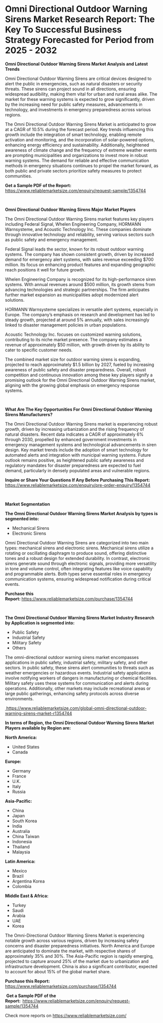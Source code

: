 <p><h1>Omni Directional Outdoor Warning Sirens Market Research Report: The Key To Successful Business Strategy Forecasted for Period from 2025 - 2032</h1></p><p><strong>Omni Directional Outdoor Warning Sirens Market Analysis and Latest Trends</strong></p>
<p><p>Omni Directional Outdoor Warning Sirens are critical devices designed to alert the public in emergencies, such as natural disasters or security threats. These sirens can project sound in all directions, ensuring widespread audibility, making them vital for urban and rural areas alike. The market for these warning systems is expected to grow significantly, driven by the increasing need for public safety measures, advancements in technology, and investments in emergency preparedness across various regions.</p><p>The Omni Directional Outdoor Warning Sirens Market is anticipated to grow at a CAGR of 10.5% during the forecast period. Key trends influencing this growth include the integration of smart technology, enabling remote activation and monitoring, and the incorporation of solar-powered options, enhancing energy efficiency and sustainability. Additionally, heightened awareness of climate change and the frequency of extreme weather events are prompting municipalities and organizations to invest more in robust warning systems. The demand for reliable and effective communication methods in emergency situations continues to propel the market forward, as both public and private sectors prioritize safety measures to protect communities.</p></p>
<p><strong>Get a Sample PDF of the Report:&nbsp;</strong> <a href="https://www.reliablemarketsize.com/enquiry/request-sample/1354744?utm_campaign=2479&utm_medium=2&utm_source=Github&utm_content=ia&utm_term=28022025&utm_id=omni-directional-outdoor-warning-sirens">https://www.reliablemarketsize.com/enquiry/request-sample/1354744</a></p>
<p>&nbsp;</p>
<p><strong>Omni Directional Outdoor Warning Sirens Major Market Players</strong></p>
<p><p>The Omni Directional Outdoor Warning Sirens market features key players including Federal Signal, Whelen Engineering Company, HORMANN Warnsysteme, and Acoustic Technology Inc. These companies dominate through innovative technology and reliability, serving various sectors such as public safety and emergency management.</p><p>Federal Signal leads the sector, known for its robust outdoor warning systems. The company has shown consistent growth, driven by increased demand for emergency alert systems, with sales revenue exceeding $700 million. Its focus on enhancing product features and expanding geographic reach positions it well for future growth.</p><p>Whelen Engineering Company is recognized for its high-performance siren systems. With annual revenues around $500 million, its growth stems from advancing technologies and strategic partnerships. The firm anticipates further market expansion as municipalities adopt modernized alert solutions.</p><p>HORMANN Warnsysteme specializes in versatile alert systems, especially in Europe. The company’s emphasis on research and development has led to steady growth, projected at around 5% annually, with sales increasingly linked to disaster management policies in urban populations.</p><p>Acoustic Technology Inc. focuses on customized warning solutions, contributing to its niche market presence. The company estimates a revenue of approximately $50 million, with growth driven by its ability to cater to specific customer needs.</p><p>The combined market size for outdoor warning sirens is expanding, projected to reach approximately $1.5 billion by 2027, fueled by increasing awareness of public safety and disaster preparedness. Overall, robust competition and continuous innovation among these key players signify a promising outlook for the Omni Directional Outdoor Warning Sirens market, aligning with the growing global emphasis on emergency response systems.</p></p>
<p>&nbsp;</p>
<p><strong>What Are The Key Opportunities For Omni Directional Outdoor Warning Sirens Manufacturers?</strong></p>
<p><p>The Omni Directional Outdoor Warning Sirens market is experiencing robust growth, driven by increasing urbanization and the rising frequency of natural disasters. Recent data indicates a CAGR of approximately 6% through 2030, propelled by enhanced government investments in emergency management systems and technological advancements in siren design. Key market trends include the adoption of smart technology for automated alerts and integration with municipal warning systems. Future outlook remains positive, as heightened public safety awareness and regulatory mandates for disaster preparedness are expected to fuel demand, particularly in densely populated areas and vulnerable regions.</p></p>
<p><strong>Inquire or Share Your Questions If Any Before Purchasing This Report:</strong> <a href="https://www.reliablemarketsize.com/enquiry/pre-order-enquiry/1354744?utm_campaign=2479&utm_medium=2&utm_source=Github&utm_content=ia&utm_term=28022025&utm_id=omni-directional-outdoor-warning-sirens">https://www.reliablemarketsize.com/enquiry/pre-order-enquiry/1354744</a></p>
<p>&nbsp;</p>
<p><strong>Market Segmentation</strong></p>
<p><strong>The Omni Directional Outdoor Warning Sirens Market Analysis by types is segmented into:</strong></p>
<p><ul><li>Mechanical Sirens</li><li>Electronic Sirens</li></ul></p>
<p><p>Omni Directional Outdoor Warning Sirens are categorized into two main types: mechanical sirens and electronic sirens. Mechanical sirens utilize a rotating or oscillating diaphragm to produce sound, offering distinctive tones and a robust design for extended durability. In contrast, electronic sirens generate sound through electronic signals, providing more versatility in tone and volume control, often integrating features like voice capability and programmable alerts. Both types serve essential roles in emergency communication systems, ensuring widespread notification during critical events.</p></p>
<p><strong>Purchase this Report:&nbsp;</strong><a href="https://www.reliablemarketsize.com/purchase/1354744?utm_campaign=2479&utm_medium=2&utm_source=Github&utm_content=ia&utm_term=28022025&utm_id=omni-directional-outdoor-warning-sirens">https://www.reliablemarketsize.com/purchase/1354744</a></p>
<p>&nbsp;</p>
<p><strong>The Omni Directional Outdoor Warning Sirens Market Industry Research by Application is segmented into:</strong></p>
<p><ul><li>Public Safety</li><li>Industrial Safety</li><li>Military Safety</li><li>Others</li></ul></p>
<p><p>The omni-directional outdoor warning sirens market encompasses applications in public safety, industrial safety, military safety, and other sectors. In public safety, these sirens alert communities to threats such as weather emergencies or hazardous events. Industrial safety applications involve notifying workers of dangers in manufacturing or chemical facilities. Military safety uses these systems for communication and alerts during operations. Additionally, other markets may include recreational areas or large public gatherings, enhancing safety protocols across diverse environments.</p></p>
<p><a href="https://www.reliablemarketsize.com/global-omni-directional-outdoor-warning-sirens-market-r1354744?utm_campaign=2479&utm_medium=2&utm_source=Github&utm_content=ia&utm_term=28022025&utm_id=omni-directional-outdoor-warning-sirens">&nbsp;https://www.reliablemarketsize.com/global-omni-directional-outdoor-warning-sirens-market-r1354744</a></p>
<p><strong>In terms of Region, the Omni Directional Outdoor Warning Sirens Market Players available by Region are:</strong></p>
<p>
    <p> <strong> North America: </strong>
        <ul>
            <li>United States</li>
            <li>Canada</li>
        </ul>
        </p> 
    <p> <strong> Europe: </strong>
        <ul>
            <li>Germany</li>
            <li>France</li>
            <li>U.K.</li>
            <li>Italy</li>
            <li>Russia</li>
        </ul>
        </p> 
    <p> <strong> Asia-Pacific: </strong>
        <ul>
            <li>China</li>
            <li>Japan</li>
            <li>South Korea</li>
            <li>India</li>
            <li>Australia</li>
            <li>China Taiwan</li>
            <li>Indonesia</li>
            <li>Thailand</li>
            <li>Malaysia</li>
        </ul>
        </p> 
    <p> <strong> Latin America: </strong>
        <ul>
            <li>Mexico</li>
            <li>Brazil</li>
            <li>Argentina Korea</li>
            <li>Colombia</li>
        </ul>
        </p> 
    <p> <strong> Middle East & Africa: </strong>
        <ul>
            <li>Turkey</li>
            <li>Saudi</li>
            <li>Arabia</li>
            <li>UAE</li>
            <li>Korea</li>
        </ul>
    </p>
    </p>
<p><p>The Omni-Directional Outdoor Warning Sirens Market is experiencing notable growth across various regions, driven by increasing safety concerns and disaster preparedness initiatives. North America and Europe are anticipated to dominate the market, with respective shares of approximately 35% and 30%. The Asia-Pacific region is rapidly emerging, projected to capture around 25% of the market due to urbanization and infrastructure development. China is also a significant contributor, expected to account for about 15% of the global market share.</p></p>
<p><strong>Purchase this Report: </strong><a href="https://www.reliablemarketsize.com/purchase/1354744?utm_campaign=2479&utm_medium=2&utm_source=Github&utm_content=ia&utm_term=28022025&utm_id=omni-directional-outdoor-warning-sirens">https://www.reliablemarketsize.com/purchase/1354744</a></p>
<p>&nbsp;<strong>Get a Sample PDF of the Report:&nbsp;&nbsp;</strong><a href="https://www.reliablemarketsize.com/enquiry/request-sample/1354744?utm_campaign=2479&utm_medium=2&utm_source=Github&utm_content=ia&utm_term=28022025&utm_id=omni-directional-outdoor-warning-sirens">https://www.reliablemarketsize.com/enquiry/request-sample/1354744</a></p>
<p><strong></strong></p>
<p>Check more reports on <a href="https://www.reliablemarketsize.com/?utm_campaign=2479&utm_medium=2&utm_source=Github&utm_content=ia&utm_term=28022025&utm_id=omni-directional-outdoor-warning-sirens">https://www.reliablemarketsize.com/</a></p>